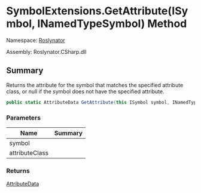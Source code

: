 # SymbolExtensions\.GetAttribute\(ISymbol, INamedTypeSymbol\) Method

Namespace: [Roslynator](../../README.md)

Assembly: Roslynator\.CSharp\.dll

## Summary

Returns the attribute for the symbol that matches the specified attribute class, or null if the symbol does not have the specified attribute\.

```csharp
public static AttributeData GetAttribute(this ISymbol symbol, INamedTypeSymbol attributeClass)
```

### Parameters

| Name | Summary |
| ---- | ------- |
| symbol | |
| attributeClass | |

### Returns

[AttributeData](https://docs.microsoft.com/en-us/dotnet/api/microsoft.codeanalysis.attributedata)

